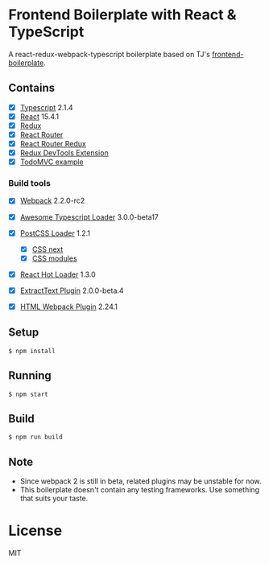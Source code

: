 # Frontend Boilerplate with React & TypeScript

A react-redux-webpack-typescript boilerplate based on TJ's [frontend-boilerplate](https://github.com/tj/frontend-boilerplate).

## Contains

- [x] [Typescript](https://www.typescriptlang.org/) 2.1.4
- [x] [React](https://facebook.github.io/react/) 15.4.1
- [x] [Redux](https://github.com/reactjs/redux)
- [x] [React Router](https://github.com/ReactTraining/react-router)
- [x] [React Router Redux](https://github.com/reactjs/react-router-redux)
- [x] [Redux DevTools Extension](https://github.com/zalmoxisus/redux-devtools-extension)
- [x] [TodoMVC example](http://todomvc.com)

### Build tools

- [x] [Webpack](https://webpack.github.io) 2.2.0-rc2
- [x] [Awesome Typescript Loader](https://github.com/s-panferov/awesome-typescript-loader) 3.0.0-beta17
- [x] [PostCSS Loader](https://github.com/postcss/postcss-loader) 1.2.1
  - [x] [CSS next](https://github.com/MoOx/postcss-cssnext)
  - [x] [CSS modules](https://github.com/css-modules/css-modules)
- [x] [React Hot Loader](https://github.com/gaearon/react-hot-loader) 1.3.0
- [x] [ExtractText Plugin](https://github.com/webpack/extract-text-webpack-plugin) 2.0.0-beta.4
- [x] [HTML Webpack Plugin](https://github.com/ampedandwired/html-webpack-plugin) 2.24.1


## Setup

```
$ npm install
```

## Running

```
$ npm start
```

## Build

```
$ npm run build
```

## Note

- Since webpack 2 is still in beta, related plugins may be unstable for now.
- This boilerplate doesn't contain any testing frameworks. Use something that suits your taste.

# License

MIT
